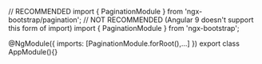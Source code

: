 // RECOMMENDED
import { PaginationModule } from 'ngx-bootstrap/pagination';
// NOT RECOMMENDED (Angular 9 doesn't support this form of import)
import { PaginationModule } from 'ngx-bootstrap';

@NgModule({
  imports: [PaginationModule.forRoot(),...]
})
export class AppModule(){}

